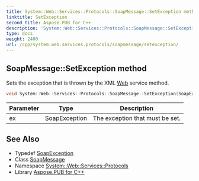```yaml
---
title: System::Web::Services::Protocols::SoapMessage::SetException method
linktitle: SetException
second_title: Aspose.PUB for C++
description: 'System::Web::Services::Protocols::SoapMessage::SetException method. Sets the exception that is thrown by the XML Web service method in C++.'
type: docs
weight: 2400
url: /cpp/system.web.services.protocols/soapmessage/setexception/
---
```

## SoapMessage::SetException method


Sets the exception that is thrown by the XML [Web](../../../system.web/) service method.

```cpp
void System::Web::Services::Protocols::SoapMessage::SetException(SoapException ex)
```


| Parameter | Type | Description |
| --- | --- | --- |
| ex | SoapException | The exception that must be set. |

## See Also

* Typedef [SoapException](../../soapexception/)
* Class [SoapMessage](../)
* Namespace [System::Web::Services::Protocols](../../)
* Library [Aspose.PUB for C++](../../../)
